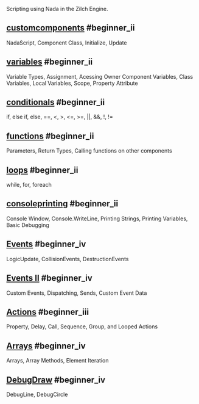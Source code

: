 Scripting using Nada in the Zilch Engine.

 ## [customcomponents](https://github.com/ZilchEngine/ZilchDocs/blob/master/zilch_editor_documentation/tutorials/scripting/customcomponents.markdown) #beginner_ii 
NadaScript, Component Class, Initialize, Update

 ## [variables](https://github.com/ZilchEngine/ZilchDocs/blob/master/zilch_editor_documentation/tutorials/scripting/variables.markdown) #beginner_ii 
Variable Types, Assignment, Acessing Owner Component Variables, Class Variables, Local Variables, Scope,  Property Attribute

 ## [conditionals](https://github.com/ZilchEngine/ZilchDocs/blob/master/zilch_editor_documentation/tutorials/scripting/conditionals.markdown) #beginner_ii
if, else if, else, ==, <, >, <=, >=, ||, &&, !, !=

 ## [functions](https://github.com/ZilchEngine/ZilchDocs/blob/master/zilch_editor_documentation/tutorials/scripting/functions.markdown) #beginner_ii 
Parameters, Return Types, Calling functions on other components

 ## [loops](https://github.com/ZilchEngine/ZilchDocs/blob/master/zilch_editor_documentation/tutorials/scripting/loops.markdown) #beginner_ii 
while, for, foreach

 ## [consoleprinting](https://github.com/ZilchEngine/ZilchDocs/blob/master/zilch_editor_documentation/tutorials/scripting/consoleprinting.markdown) #beginner_ii
Console Window, Console.WriteLine, Printing Strings, Printing Variables, Basic Debugging

 ## [Events](https://github.com/ZilchEngine/ZilchDocs/blob/master/zilch_editor_documentation/tutorials/scripting/events.markdown) #beginner_iv 
LogicUpdate, CollisionEvents, DestructionEvents

 ## [Events II](https://github.com/ZilchEngine/ZilchDocs/blob/master/zilch_editor_documentation/tutorials/scripting/events_ii.markdown) #beginner_iv
Custom Events, Dispatching, Sends, Custom Event Data

 ## [Actions](https://github.com/ZilchEngine/ZilchDocs/blob/master/zilch_editor_documentation/tutorials/scripting/actions.markdown) #beginner_iii 
Property, Delay, Call, Sequence, Group, and Looped Actions

 ## [Arrays](https://github.com/ZilchEngine/ZilchDocs/blob/master/zilch_editor_documentation/tutorials/scripting/arrays.markdown) #beginner_iv 
Arrays, Array Methods, Element Iteration

 ## [DebugDraw](https://github.com/ZilchEngine/ZilchDocs/blob/master/zilch_editor_documentation/tutorials/scripting/debugdrawing.markdown) #beginner_iv 
DebugLine, DebugCircle 

 